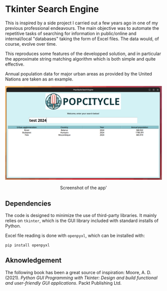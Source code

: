 # Tkinter Search Engine

This is inspired by a side project I carried out a few years ago in one of my previous professional endeavours. The main objective was to automate the repetitive tasks of searching for information in public/online and internal/local "databases" taking the form of Excel files. The data would, of course, evolve over time.

This reproduces some features of the developped solution, and in particular the approximate string matching algorithm which is both simple and quite effective.

Annual population data for major urban areas as provided by the United Nations are taken as an example.

<div align="center">
  <p><img src="docs/example_screenshot.png"></p>
  <p>Screenshot of the app'</p>
</div>

## Dependencies

The code is designed to minimize the use of third-party libraries. It mainly relies on `tkinter`, which is the GUI library included with standard installs of Python.

Excel file reading is done with `openpyxl`, which can be installed with:
```
pip install openpyxl
```

## Aknowledgement

The following book has been a great source of inspiration: Moore, A. D. (2021). *Python GUI Programming with Tkinter: Design and build functional and user-friendly GUI applications*. Packt Publishing Ltd.
